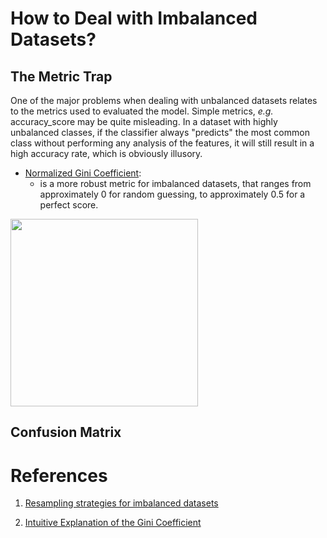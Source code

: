# How to Deal with Imbalanced Datasets?

## The Metric Trap

One of the major problems when dealing with unbalanced datasets relates to the metrics used to evaluated the model. Simple metrics, *e.g.* accuracy_score may be quite misleading. In a dataset with highly unbalanced classes, if the classifier always "predicts" the most common class without performing any analysis of the features, it will still result in a high accuracy rate, which is obviously illusory.

* [Normalized Gini Coefficient](https://theblog.github.io/post/gini-coefficient-intuitive-explanation/#:~:text=The%20Normalized%20Gini%20coefficient%20is,could%20give%20you%20a%20better): 
    - is a more robust metric for imbalanced datasets, that ranges from approximately 0 for random guessing, to approximately 0.5 for a perfect score.

<img src="https://encrypted-tbn0.gstatic.com/images?q=tbn:ANd9GcTIj3-f7pa4FgizyuITo9_vtMVPFpj6MA5rUg&usqp=CAU" align="center" width="300" heigth="200">

## Confusion Matrix

# References

1. [Resampling strategies for imbalanced datasets](https://www.kaggle.com/rafjaa/resampling-strategies-for-imbalanced-datasets/notebook)

1. [Intuitive Explanation of the Gini Coefficient](https://theblog.github.io/post/gini-coefficient-intuitive-explanation/#:~:text=The%20Normalized%20Gini%20coefficient%20is,could%20give%20you%20a%20better)